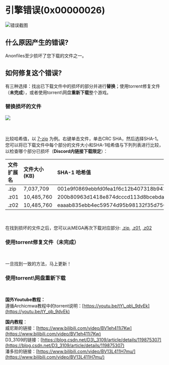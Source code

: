 # 引擎错误\(0x00000026\)

![&#x9519;&#x8BEF;&#x622A;&#x56FE;](https://gblobscdn.gitbook.com/assets%2F-MiHqZrbtobH4F6SQNgu%2F-MiY2klyp7jN_0y5O6Ri%2F-MiY3R1qv6D51pt9cMz3%2Fimage.png?alt=media&token=f3cf9c44-a354-45bd-a1c9-da292a30f030)

##  什么原因产生的错误? <a id="what-causes-this-error"></a>

Anonfiles至少损坏了您下载的文件之一。

## 如何修复这个错误? <a id="how-do-i-fix-this"></a>

有三种选择：找出已下载文件中的损坏的部分并进行**替换**；使用torrent修复文件（**未完成**），或者使用torrent\网盘**重新下载**整个游戏。

### 替换损坏的文件 <a id="replace-the-corrupt-file"></a>

​![](https://gblobscdn.gitbook.com/assets%2F-MiHqZrbtobH4F6SQNgu%2F-MiY2klyp7jN_0y5O6Ri%2F-MiY3MqrYXqgJApmErnK%2Fimage.png?alt=media&token=f5370edd-6d05-4521-bea1-9001b21bb184)

​‌

比较哈希值，以 [7-zip](https://www.7-zip.org/) 为例。右键单击文件，单击CRC SHA，然后选择SHA-1。您可以将已下载文件中每个部分的文件大小和SHA-1哈希值与下列列表进行比较，以检查哪个部分已损坏（**Discord内链接下载限定**）：

| 文件扩展名 | 文件大小 \(KB\) | SHA-1 哈希值 |
| :--- | :--- | :--- |
| .zip | 7,037,709 | 001e9f0869ebbfd0fea1f6c12b407318b94186f0 |
| .z01 | 10,485,760 | 200b80963d1418e874dcccd113d8bcebda89fce3 |
| .z02 | 10,485,760 | eaaab835ebb4ec59574d95b98132f35d75611c78 |

‌

在找到损坏的文件之后，您可以从MEGA再次下载对应部分: [.zip](https://mega.nz/file/vpFmBLSI#Vki9GbOoIgAFhX0NxKtrEARLMmDJU330gD4V-vSIkNg), [.z01](https://mega.nz/file/VABEiTrR#3E3-PCzK9XIYc4CWa2cbXBznZ4zsg9b7vuD6_yhb8tI), [.z02](https://mega.nz/file/pFgjiCSA#n7k_0uOiSr1-5sH8ch8VGl8pYvdZ9G2FOedKVx90F8U)​‌

### 使用torrent修复文件（**未完成**） <a id="repair-using-the-torrent"></a>

‌

一旦找到一致的方法，马上更新！

### 使用torrent\网盘重新下载 <a id="redownload-with-the-torrent"></a>

‌

**国外Youtube教程：**  
遵循Archicmwa教程中的torrent说明：[https://youtu.be/tY\_qb\_9dvEk](https://youtu.be/tY_qb_9dvEk)

**国内教程**：  
威尼斯的链接：[https://www.bilibili.com/video/BV1eh411i7Kw](https://www.bilibili.com/video/BV1eh411i7Kw)  
D3\_3109的链接：[https://blog.csdn.net/D3\_3109/article/details/119875307](https://blog.csdn.net/D3_3109/article/details/119875307)  
潘多拉的链接：[https://www.bilibili.com/video/BV13L411H7mu/](https://www.bilibili.com/video/BV13L411H7mu/)

